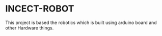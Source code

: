 # INCECT-ROBOT
This project is based the robotics which is built using arduino board and other Hardware things.
